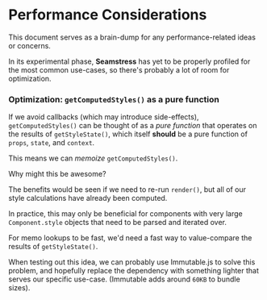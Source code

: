 # Performance Considerations

This document serves as a brain-dump for any performance-related ideas or concerns.

In its experimental phase, **Seamstress** has yet to be properly profiled for the most common use-cases, so there's probably a lot of room for optimization.

### Optimization: `getComputedStyles()` as a pure function

If we avoid callbacks (which may introduce side-effects), `getComputedStyles()` can be thought of as a *pure function* that operates on the results of `getStyleState()`, which itself **should** be a pure function of `props`, `state`, and `context`.

This means we can *memoize* `getComputedStyles()`.

Why might this be awesome?

The benefits would be seen if we need to re-run `render()`, but all of our style calculations have already been computed.

In practice, this may only be beneficial for components with very large `Component.style` objects that need to be parsed and iterated over.

For memo lookups to be fast, we'd need a fast way to value-compare the results of `getStyleState()`.

When testing out this idea, we can probably use Immutable.js to solve this problem, and hopefully replace the dependency with something lighter that serves our specific use-case. (Immutable adds around `60KB` to bundle sizes).